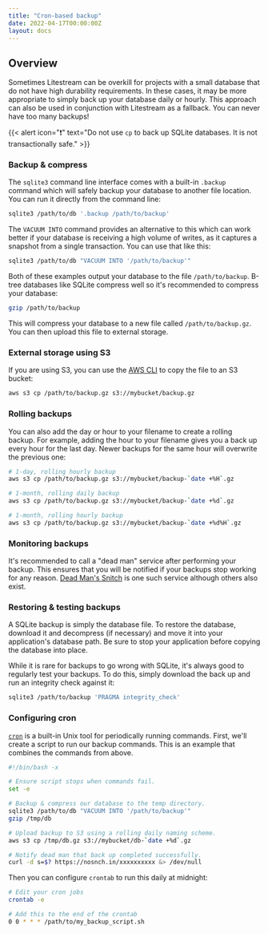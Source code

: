 ```yaml
---
title: "Cron-based backup"
date: 2022-04-17T00:00:00Z
layout: docs
---
```


## Overview

Sometimes Litestream can be overkill for projects with a small database that do
not have high durability requirements. In these cases, it may be more
appropriate to simply back up your database daily or hourly. This approach can
also be used in conjunction with Litestream as a fallback. You can never have
too many backups!

{{< alert icon="❗️" text="Do not use `cp` to back up SQLite databases. It is not transactionally safe." >}}

### Backup & compress

The `sqlite3` command line interface comes with a built-in `.backup` command
which will safely backup your database to another file location. You can run
it directly from the command line:

```sh
sqlite3 /path/to/db '.backup /path/to/backup'
```

The `VACUUM INTO` command provides an alternative to this which can work better
if your database is receiving a high volume of writes, as it captures a snapshot
from a single transaction. You can use that like this:

```sh
sqlite3 /path/to/db "VACUUM INTO '/path/to/backup'"
```

Both of these examples output your database to the file `/path/to/backup`. B-tree
databases like SQLite compress well so it's recommended to compress your database:

```sh
gzip /path/to/backup
```

This will compress your database to a new file called `/path/to/backup.gz`. You
can then upload this file to external storage.


### External storage using S3

If you are using S3, you can use the [AWS CLI](https://aws.amazon.com/cli/) to
copy the file to an S3 bucket:

```sh
aws s3 cp /path/to/backup.gz s3://mybucket/backup.gz
```

### Rolling backups

You can also add the day or hour to your filename to create a rolling backup.
For example, adding the hour to your filename gives you a back up every hour
for the last day. Newer backups for the same hour will overwrite the previous
one:

```sh
# 1-day, rolling hourly backup
aws s3 cp /path/to/backup.gz s3://mybucket/backup-`date +%H`.gz

# 1-month, rolling daily backup
aws s3 cp /path/to/backup.gz s3://mybucket/backup-`date +%d`.gz

# 1-month, rolling hourly backup
aws s3 cp /path/to/backup.gz s3://mybucket/backup-`date +%d%H`.gz
```

### Monitoring backups

It's recommended to call a "dead man" service after performing your backup. This
ensures that you will be notified if your backups stop working for any reason.
[Dead Man's Snitch](https://deadmanssnitch.com/) is one such service although
others also exist.


### Restoring & testing backups

A SQLite backup is simply the database file. To restore the database, download
it and decompress (if necessary) and move it into your application's database
path. Be sure to stop your application before copying the database into place.

While it is rare for backups to go wrong with SQLite, it's always good to
regularly test your backups. To do this, simply download the back up and run
an integrity check against it:

```sh
sqlite3 /path/to/backup 'PRAGMA integrity_check'
```


### Configuring cron

[`cron`](https://man7.org/linux/man-pages/man5/crontab.5.html) is a built-in
Unix tool for periodically running commands. First, we'll create a script to
run our backup commands. This is an example that combines the commands from
above.

```sh
#!/bin/bash -x

# Ensure script stops when commands fail.
set -e

# Backup & compress our database to the temp directory.
sqlite3 /path/to/db "VACUUM INTO '/path/to/backup'"
gzip /tmp/db

# Upload backup to S3 using a rolling daily naming scheme.
aws s3 cp /tmp/db.gz s3://mybucket/db-`date +%d`.gz

# Notify dead man that back up completed successfully.
curl -d s=$? https://nosnch.in/xxxxxxxxxx &> /dev/null
```

Then you can configure `crontab` to run this daily at midnight:

```sh
# Edit your cron jobs
crontab -e

# Add this to the end of the crontab
0 0 * * * /path/to/my_backup_script.sh
```

